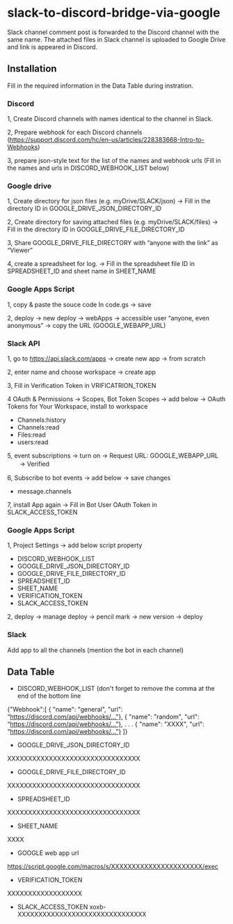 # slack-to-discord-bridge-via-google

Slack channel comment post is forwarded to the Discord channel with the same name.
The attached files in Slack channel is uploaded to Google Drive and link is appeared in Discord.


## Installation
Fill in the required information in the Data Table during instration.
### Discord 
1, Create Discord channels with names identical to the channel in Slack.

2, Prepare webhook for each Discord channels (https://support.discord.com/hc/en-us/articles/228383668-Intro-to-Webhooks)

3, prepare json-style text for the list of the names and webhook urls 
(Fill in the names and urls in DISCORD_WEBHOOK_LIST below)

### Google drive
1, Create directory for json files (e.g. myDrive/SLACK/json) 
         -> Fill in the directory ID in GOOGLE_DRIVE_JSON_DIRECTORY_ID
         
2, Create directory for saving attached files (e.g. myDrive/SLACK/files)
         -> Fill in the directory ID in GOOGLE_DRIVE_FILE_DIRECTORY_ID
         
3, Share GOOGLE_DRIVE_FILE_DIRECTORY with “anyone with the link” as “Viewer”

4, create a spreadsheet for log.
	-> Fill in the spreadsheet file ID in SPREADSHEET_ID
             and sheet name in SHEET_NAME

### Google Apps Script
1, copy & paste the souce code In code.gs -> save

2, deploy -> new deploy -> webApps -> accessible user “anyone, even anonymous”
 -> copy the URL (GOOGLE_WEBAPP_URL)

### Slack API
1, go to https://api.slack.com/apps -> create new app -> from scratch

2, enter name and choose workspace -> create app

3, Fill in Verification Token in VRIFICATRION_TOKEN

4 OAuth & Permissions -> Scopes, Bot Token Scopes -> add below -> OAuth Tokens for Your Workspace, install to workspace
- Channels:history
- Channels:read
- Files:read
- users:read

5, event subscriptions -> turn on -> Request URL: GOOGLE_WEBAPP_URL
　　-> Verified

6, Subscribe to bot events -> add below
   -> save changes
- message.channels

7, install App again
-> Fill in Bot User OAuth Token in SLACK_ACCESS_TOKEN

### Google Apps Script
1, Project Settings -> add below script property
- DISCORD_WEBHOOK_LIST
- GOOGLE_DRIVE_JSON_DIRECTORY_ID
- GOOGLE_DRIVE_FILE_DIRECTORY_ID
- SPREADSHEET_ID
- SHEET_NAME
- VERIFICATION_TOKEN
- SLACK_ACCESS_TOKEN

2, deploy -> manage deploy -> pencil mark -> new version -> deploy

### Slack
Add app to all the channels (mention the bot in each channel)


## Data Table

- DISCORD_WEBHOOK_LIST (don't forget to remove the comma at the end of the bottom line

{"Webhook":[
{ "name": "general", "url": “https://discord.com/api/webhooks/..."},
{ "name": "random", "url": “https://discord.com/api/webhooks/..."},
.
.
.
{ "name": "XXXX", "url": “https://discord.com/api/webhooks/..."}
]}


- GOOGLE_DRIVE_JSON_DIRECTORY_ID 

XXXXXXXXXXXXXXXXXXXXXXXXXXXXXXXX

- GOOGLE_DRIVE_FILE_DIRECTORY_ID 

XXXXXXXXXXXXXXXXXXXXXXXXXXXXXXXX

- SPREADSHEET_ID

XXXXXXXXXXXXXXXXXXXXXXXXXXXXXXXX

- SHEET_NAME

XXXX

- GOOGLE web app url

https://script.google.com/macros/s/XXXXXXXXXXXXXXXXXXXXXX/exec

- VERIFICATION_TOKEN

XXXXXXXXXXXXXXXXXX

- SLACK_ACCESS_TOKEN
xoxb-XXXXXXXXXXXXXXXXXXXXXXXXXXXXXXX
